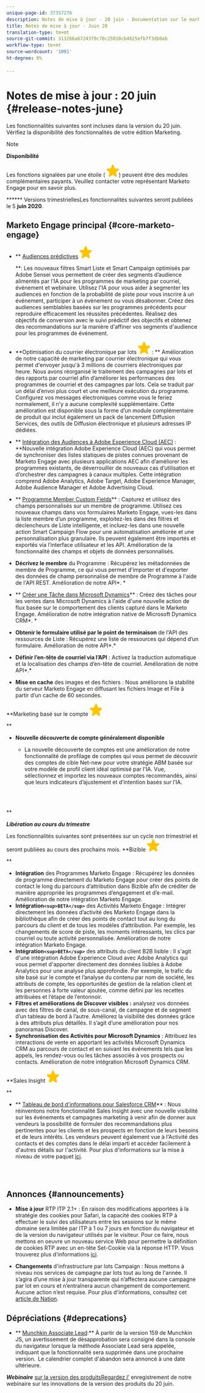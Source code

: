 ```yaml
---
unique-page-id: 37357276
description: Notes de mise à jour - 20 juin - Documentation sur le marketing - Documentation du produit
title: Notes de mise à jour - Juin 20
translation-type: tm+mt
source-git-commit: 313266a67243f0c70c25010cb4825efb7f3db0ab
workflow-type: tm+mt
source-wordcount: '1091'
ht-degree: 0%

---
```



# Notes de mise à jour : 20 juin {#release-notes-june}

Les fonctionnalités suivantes sont incluses dans la version du 20 juin. Vérifiez la disponibilité des fonctionnalités de votre édition Marketing.

>[!NOTE]
>
>**Disponibilité**
>
>Les fonctions signalées par une étoile ( ![(star)](assets/star-yellow.svg)) peuvent être des modules complémentaires payants. Veuillez contacter votre représentant Marketo Engage pour en savoir plus.

****** Versions trimestriellesLes fonctionnalités suivantes seront publiées le 5  **juin 2020**.

## Marketo Engage principal {#core-marketo-engage}

* ** [Audiences prédictives](https://help.marketo.com/hc/en-us/articles/360045746253) ![(star)](assets/star-yellow.svg)

   **: Les nouveaux filtres Smart Liste et Smart Campaign optimisés par Adobe Sensei vous permettent de créer des segments d’audience alimentés par l’IA pour les programmes de marketing par courriel, événement et webinaire. Utilisez l&#39;IA pour vous aider à segmenter les audiences en fonction de la probabilité de piste pour vous inscrire à un événement, participer à un événement ou vous désabonner. Créez des audiences semblables basées sur les programmes précédents pour reproduire efficacement les réussites précédentes. Réalisez des objectifs de conversion avec le suivi prédictif des objectifs et obtenez des recommandations sur la manière d&#39;affiner vos segments d&#39;audience pour les programmes de événement.
* **Optimisation du courrier électronique par lots ![(star)](assets/star-yellow.svg) : ** Amélioration de notre capacité de marketing par courrier électronique qui vous permet d&#39;envoyer jusqu&#39;à 3 millions de courriers électroniques par heure. Nous avons réorganisé le traitement des campagnes par lots et des rapports par courriel afin d’améliorer les performances des programmes de courriel et des campagnes par lots. Cela se traduit par un délai d’envoi plus court et une meilleure exécution du programme. Configurez vos messages électroniques comme vous le feriez normalement, il n&#39;y a aucune complexité supplémentaire. Cette amélioration est disponible sous la forme d’un module complémentaire de produit qui inclut également un pack de lancement Diffusion Services, des outils de Diffusion électronique et plusieurs adresses IP dédiées.
* ** [Intégration des Audiences à Adobe Experience Cloud (AEC)](https://docs.marketo.com/x/ogI6Ag) : **Nouvelle intégration Adobe Experience Cloud (AEC) qui vous permet de synchroniser des listes statiques de pistes connues provenant de Marketo Engage avec plusieurs applications AEC afin d’améliorer les programmes existants, de déverrouiller de nouveaux cas d’utilisation et d’orchestrer des campagnes à canaux multiples. Cette intégration comprend Adobe Analytics, Adobe Target, Adobe Experience Manager, Adobe Audience Manager et Adobe Advertising Cloud.
* ** [Programme Member Custom Fields](https://docs.marketo.com/x/MQA6Ag)** : Capturez et utilisez des champs personnalisés sur un membre de programme. Utilisez ces nouveaux champs dans vos formulaires Marketo Engage, vues-les dans la liste membre d’un programme, exploitez-les dans des filtres et déclencheurs de Liste intelligente, et incluez-les dans une nouvelle action Smart Campaign Flow pour une automatisation améliorée et une personnalisation plus granulaire. Ils peuvent également être importés et exportés via l’interface utilisateur et les API. Amélioration de la fonctionnalité des champs et objets de données personnalisés.
* **Décrivez le membre** du Programme : Récupérez les métadonnées de membre de Programme, ce qui vous permet d&#39;importer et d&#39;exporter des données de champ personnalisé de membre de Programme à l&#39;aide de l&#39;API REST. Amélioration de notre API*. *

* ** [Créer une Tâche dans Microsoft Dynamics](https://docs.marketo.com/x/jQM6Ag)** : Créez des tâches pour les ventes dans Microsoft Dynamics à l&#39;aide d&#39;une nouvelle action de flux basée sur le comportement des clients capturé dans le Marketo Engage. Amélioration de notre intégration native de Microsoft Dynamics CRM*. *

* **Obtenir le formulaire utilisé par le point de terminaison** de l&#39;API des ressources de Liste : Récupérez une liste de ressources qui dépend d’un formulaire. Amélioration de notre API*.*

* **Définir l’en-tête de courriel via l’API** : Activez la traduction automatique et la localisation des champs d’en-tête de courriel. Amélioration de notre API*.*

* **Mise en cache** des images et des fichiers : Nous améliorons la stabilité du serveur Marketo Engage en diffusant les fichiers Image et File à partir d’un cache de 60 secondes.

**Marketing basé sur le compte ![(star)](assets/star-yellow.svg)

**

* **Nouvelle découverte de compte généralement disponible**

   * La nouvelle découverte de comptes est une amélioration de notre fonctionnalité de profilage de comptes qui vous permet de découvrir des comptes de cible Net-new pour votre stratégie ABM basée sur votre modèle de profil client idéal optimisé par l&#39;IA. Vue, sélectionnez et importez les nouveaux comptes recommandés, ainsi que leurs indicateurs d’ajustement et d’intention basés sur l’IA.

<br> 

**

***Libération au cours du trimestre***

Les fonctionnalités suivantes sont présentées sur un cycle non trimestriel et seront publiées au cours des prochains mois.
**Bizible ![(star)](assets/star-yellow.svg)

**

* **Intégration** des Programmes Marketo Engage : Récupérez les données de programme directement du Marketo Engage pour créer des points de contact le long du parcours d’attribution dans Bizible afin de créditer de manière appropriée les programmes d’engagement et d’e-mail. Amélioration de notre intégration Marketo Engage.
* **Intégration`<sup>BETA</sup>`** des Activités Marketo Engage : Intégrer directement les données d’activité des Marketo Engage dans la bibliothèque afin de créer des points de contact tout au long du parcours du client et de tous les modèles d’attribution. Par exemple, les changements de score de piste, les moments intéressants, les clics par courriel ou toute activité personnalisée. Amélioration de notre intégration Marketo Engage.
* **Intégration`<sup>BETA</sup>`** des attributs du client B2B lisible : Il s&#39;agit d&#39;une intégration Adobe Experience Cloud avec Adobe Analytics qui vous permet d&#39;apporter directement des données lisibles à Adobe Analytics pour une analyse plus approfondie. Par exemple, le trafic du site basé sur le compte et l’analyse du contenu par nom de société, les attributs de compte, les opportunités de gestion de la relation client et les personnes à forte valeur ajoutée, comme défini par les recettes attribuées et l’étape de l’entonnoir.
* **Filtres et améliorations de Discover visibles :** analysez vos données avec des filtres de canal, de sous-canal, de campagne et de segment d’un tableau de bord à l’autre. Améliorez la visibilité des données grâce à des attributs plus détaillés. Il s’agit d’une amélioration pour nos panoramas Discover.
* **Synchronisation des Activités pour Microsoft Dynamics** : Attribuez les interactions de vente en apportant les activités Microsoft Dynamics CRM au parcours de contact et en suivant les événements tels que les appels, les rendez-vous ou les tâches associés à vos prospects ou contacts. Amélioration de notre intégration Microsoft Dynamics CRM.

**Sales Insight ![(star)](assets/star-yellow.svg)

**

* ** [Tableau de bord d&#39;informations pour Salesforce CRM](https://docs.marketo.com/x/EoGMAg)** : Nous réinventons notre fonctionnalité Sales Insight avec une nouvelle visibilité sur les événements et campagnes marketing à venir afin de donner aux vendeurs la possibilité de formuler des recommandations plus pertinentes pour les clients et les prospects en fonction de leurs besoins et de leurs intérêts. Les vendeurs peuvent également vue à l&#39;Activité des contacts et des comptes dans le délai imparti et accéder facilement à d&#39;autres détails sur l&#39;activité. Pour plus d&#39;informations sur la mise à niveau de votre paquet [ici](https://docs.marketo.com/x/F4GMAg).

<br> 

## Annonces {#announcements}

* **Mise à jour** RTP ITP 2.1+ : En raison des modifications apportées à la stratégie des cookies pour Safari, la capacité des cookies RTP à effectuer le suivi des utilisateurs entre les sessions sur le même domaine sera limitée par ITP à 1 ou 7 jours en fonction du navigateur et de la version du navigateur utilisés par le visiteur. Pour ce faire, nous mettons en oeuvre un nouveau service Web pour permettre la définition de cookies RTP avec un en-tête Set-Cookie via la réponse HTTP. Vous trouverez plus d&#39;informations [ici](https://nation.marketo.com/t5/Knowledgebase/Browser-Cookie-Updates-How-Marketo-RTP-Is-Affected/ta-p/299603).

* **Changements** d&#39;infrastructure par lots Campaign : Nous mettons à niveau nos services de campagne par lots tout au long de l&#39;année. Il s’agira d’une mise à jour transparente qui n’affectera aucune campagne par lot en cours et n’entraînera aucun changement de comportement. Aucune action n’est requise. Pour plus d&#39;informations, consultez cet [article de Nation](https://nation.marketo.com/t5/Product-Documents/Batch-Campaign-Processing-Infrastructure-Update/ta-p/301374).

## Dépréciations {#deprecations}

* ** [Munchkin Associate Lead](https://developers.marketo.com/blog/deprecation-of-munchkin-associate-lead-method/):** À partir de la version 159 de Munchkin JS, un avertissement de désapprobation sera consigné dans la console du navigateur lorsque la méthode Associate Lead sera appelée, indiquant que la fonctionnalité sera supprimée dans une prochaine version.  Le calendrier complet d&#39;abandon sera annoncé à une date ultérieure.

***Webinaire*** [sur la version des produitsRegardez l&#39;](https://engage.marketo.com/June-Release-2020-On-Demand.html) enregistrement de notre webinaire sur les innovations de la version des produits du 20 juin.

